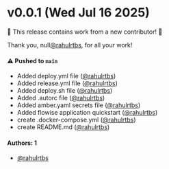 # v0.0.1 (Wed Jul 16 2025)

:tada: This release contains work from a new contributor! :tada:

Thank you, null[@rahulrtbs](https://github.com/rahulrtbs), for all your work!

#### ⚠️ Pushed to `main`

- Added deploy.yml file ([@rahulrtbs](https://github.com/rahulrtbs))
- Added release.yml file ([@rahulrtbs](https://github.com/rahulrtbs))
- Added deploy.sh file ([@rahulrtbs](https://github.com/rahulrtbs))
- Added .autorc file ([@rahulrtbs](https://github.com/rahulrtbs))
- Added amber.yaml secrets file ([@rahulrtbs](https://github.com/rahulrtbs))
- Added flowise application quickstart ([@rahulrtbs](https://github.com/rahulrtbs))
- create .docker-compose.yml ([@rahulrtbs](https://github.com/rahulrtbs))
- create README.md ([@rahulrtbs](https://github.com/rahulrtbs))

#### Authors: 1

- [@rahulrtbs](https://github.com/rahulrtbs)
